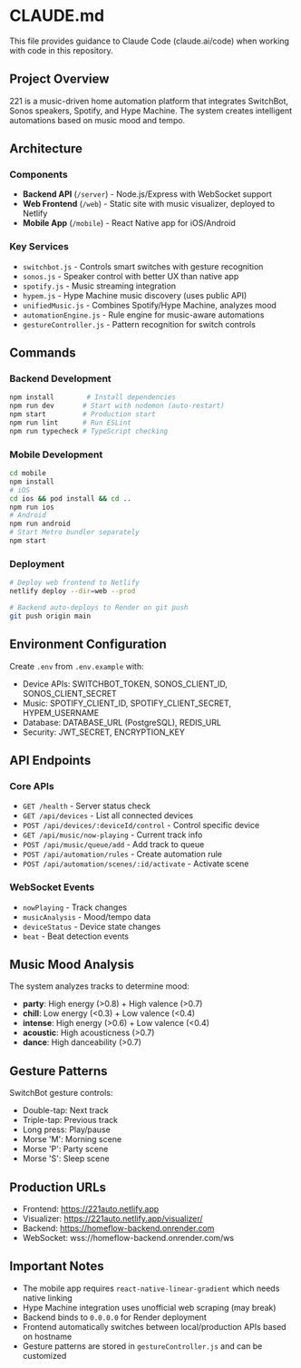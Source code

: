 # CLAUDE.md

This file provides guidance to Claude Code (claude.ai/code) when working with code in this repository.

## Project Overview

221 is a music-driven home automation platform that integrates SwitchBot, Sonos speakers, Spotify, and Hype Machine. The system creates intelligent automations based on music mood and tempo.

## Architecture

### Components
- **Backend API** (`/server`) - Node.js/Express with WebSocket support
- **Web Frontend** (`/web`) - Static site with music visualizer, deployed to Netlify
- **Mobile App** (`/mobile`) - React Native app for iOS/Android

### Key Services
- `switchbot.js` - Controls smart switches with gesture recognition
- `sonos.js` - Speaker control with better UX than native app
- `spotify.js` - Music streaming integration
- `hypem.js` - Hype Machine music discovery (uses public API)
- `unifiedMusic.js` - Combines Spotify/Hype Machine, analyzes mood
- `automationEngine.js` - Rule engine for music-aware automations
- `gestureController.js` - Pattern recognition for switch controls

## Commands

### Backend Development
```bash
npm install        # Install dependencies
npm run dev       # Start with nodemon (auto-restart)
npm start         # Production start
npm run lint      # Run ESLint
npm run typecheck # TypeScript checking
```

### Mobile Development
```bash
cd mobile
npm install
# iOS
cd ios && pod install && cd ..
npm run ios
# Android
npm run android
# Start Metro bundler separately
npm start
```

### Deployment
```bash
# Deploy web frontend to Netlify
netlify deploy --dir=web --prod

# Backend auto-deploys to Render on git push
git push origin main
```

## Environment Configuration

Create `.env` from `.env.example` with:
- Device APIs: SWITCHBOT_TOKEN, SONOS_CLIENT_ID, SONOS_CLIENT_SECRET
- Music: SPOTIFY_CLIENT_ID, SPOTIFY_CLIENT_SECRET, HYPEM_USERNAME
- Database: DATABASE_URL (PostgreSQL), REDIS_URL
- Security: JWT_SECRET, ENCRYPTION_KEY

## API Endpoints

### Core APIs
- `GET /health` - Server status check
- `GET /api/devices` - List all connected devices
- `POST /api/devices/:deviceId/control` - Control specific device
- `GET /api/music/now-playing` - Current track info
- `POST /api/music/queue/add` - Add track to queue
- `POST /api/automation/rules` - Create automation rule
- `POST /api/automation/scenes/:id/activate` - Activate scene

### WebSocket Events
- `nowPlaying` - Track changes
- `musicAnalysis` - Mood/tempo data
- `deviceStatus` - Device state changes
- `beat` - Beat detection events

## Music Mood Analysis

The system analyzes tracks to determine mood:
- **party**: High energy (>0.8) + High valence (>0.7)
- **chill**: Low energy (<0.3) + Low valence (<0.4)
- **intense**: High energy (>0.6) + Low valence (<0.4)
- **acoustic**: High acousticness (>0.7)
- **dance**: High danceability (>0.7)

## Gesture Patterns

SwitchBot gesture controls:
- Double-tap: Next track
- Triple-tap: Previous track
- Long press: Play/pause
- Morse 'M': Morning scene
- Morse 'P': Party scene
- Morse 'S': Sleep scene

## Production URLs

- Frontend: https://221auto.netlify.app
- Visualizer: https://221auto.netlify.app/visualizer/
- Backend: https://homeflow-backend.onrender.com
- WebSocket: wss://homeflow-backend.onrender.com/ws

## Important Notes

- The mobile app requires `react-native-linear-gradient` which needs native linking
- Hype Machine integration uses unofficial web scraping (may break)
- Backend binds to `0.0.0.0` for Render deployment
- Frontend automatically switches between local/production APIs based on hostname
- Gesture patterns are stored in `gestureController.js` and can be customized